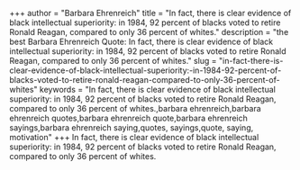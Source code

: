 +++
author = "Barbara Ehrenreich"
title = "In fact, there is clear evidence of black intellectual superiority: in 1984, 92 percent of blacks voted to retire Ronald Reagan, compared to only 36 percent of whites."
description = "the best Barbara Ehrenreich Quote: In fact, there is clear evidence of black intellectual superiority: in 1984, 92 percent of blacks voted to retire Ronald Reagan, compared to only 36 percent of whites."
slug = "in-fact-there-is-clear-evidence-of-black-intellectual-superiority:-in-1984-92-percent-of-blacks-voted-to-retire-ronald-reagan-compared-to-only-36-percent-of-whites"
keywords = "In fact, there is clear evidence of black intellectual superiority: in 1984, 92 percent of blacks voted to retire Ronald Reagan, compared to only 36 percent of whites.,barbara ehrenreich,barbara ehrenreich quotes,barbara ehrenreich quote,barbara ehrenreich sayings,barbara ehrenreich saying,quotes, sayings,quote, saying, motivation"
+++
In fact, there is clear evidence of black intellectual superiority: in 1984, 92 percent of blacks voted to retire Ronald Reagan, compared to only 36 percent of whites.
